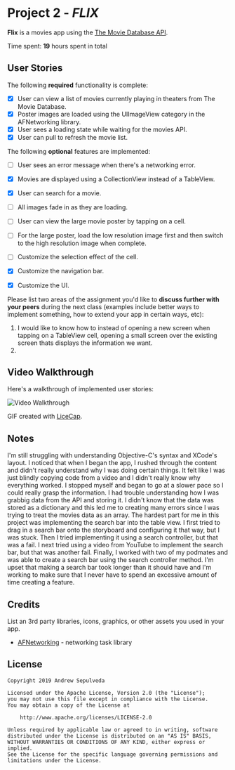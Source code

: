 # Project 2 - *FLIX*

**Flix** is a movies app using the [The Movie Database API](http://docs.themoviedb.apiary.io/#).

Time spent: **19** hours spent in total

## User Stories

The following **required** functionality is complete:

- [X] User can view a list of movies currently playing in theaters from The Movie Database.
- [X] Poster images are loaded using the UIImageView category in the AFNetworking library.
- [X] User sees a loading state while waiting for the movies API.
- [X] User can pull to refresh the movie list.

The following **optional** features are implemented:

- [ ] User sees an error message when there's a networking error.
- [X] Movies are displayed using a CollectionView instead of a TableView.
- [X] User can search for a movie.
- [ ] All images fade in as they are loading.
- [ ] User can view the large movie poster by tapping on a cell.
- [ ] For the large poster, load the low resolution image first and then switch to the high resolution image when complete.
- [ ] Customize the selection effect of the cell.
- [X] Customize the navigation bar.
- [X] Customize the UI.


Please list two areas of the assignment you'd like to **discuss further with your peers** during the next class (examples include better ways to implement something, how to extend your app in certain ways, etc):

1. I would like to know how to instead of opening a new screen when tapping on a TableView cell, opening a small screen over the existing screen thats displays the information we want. 
2. 

## Video Walkthrough

Here's a walkthrough of implemented user stories:

<img src='http://g.recordit.co/il1EoG4t3d.gif' title='Video Walkthrough' width='' alt='Video Walkthrough' />

GIF created with [LiceCap](http://www.cockos.com/licecap/).

## Notes

I'm still struggling with understanding Objective-C's syntax and XCode's layout. I noticed that when I began the app, I rushed through the content and didn't really understand why I was doing certain things. It felt like I was just blindly copying code from a video and I didn't really know why everything worked. I stopped myself and began to go at a slower pace so I could really grasp the information. I had trouble understanding how I was grabbig data from the API and storing it. I didn't know that the data was stored as a dictionary and this led me to creating many errors since I was trying to treat the movies data as an array. The hardest part for me in this project was implementing the search bar into the table view. I first tried to drag in a search bar onto the storyboard and configuring it that way, but I was stuck. Then I tried implementing it using a search controller, but that was a fail. I next tried using a video from YouTube to implement the search bar, but that was another fail. Finally, I worked with two of my podmates and was able to create a search bar using the search controller method. I'm upset that making a search bar took longer than it should have and I'm working to make sure that I never have to spend an excessive amount of time creating a feature. 

## Credits

List an 3rd party libraries, icons, graphics, or other assets you used in your app.

- [AFNetworking](https://github.com/AFNetworking/AFNetworking) - networking task library

## License

    Copyright 2019 Andrew Sepulveda

    Licensed under the Apache License, Version 2.0 (the "License");
    you may not use this file except in compliance with the License.
    You may obtain a copy of the License at

        http://www.apache.org/licenses/LICENSE-2.0

    Unless required by applicable law or agreed to in writing, software
    distributed under the License is distributed on an "AS IS" BASIS,
    WITHOUT WARRANTIES OR CONDITIONS OF ANY KIND, either express or implied.
    See the License for the specific language governing permissions and
    limitations under the License.
